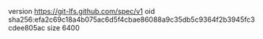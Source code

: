 version https://git-lfs.github.com/spec/v1
oid sha256:efa2c69c18a4b075ac6d5f4cbae86088a9c35db5c9364f2b3945fc3cdee805ac
size 6400
